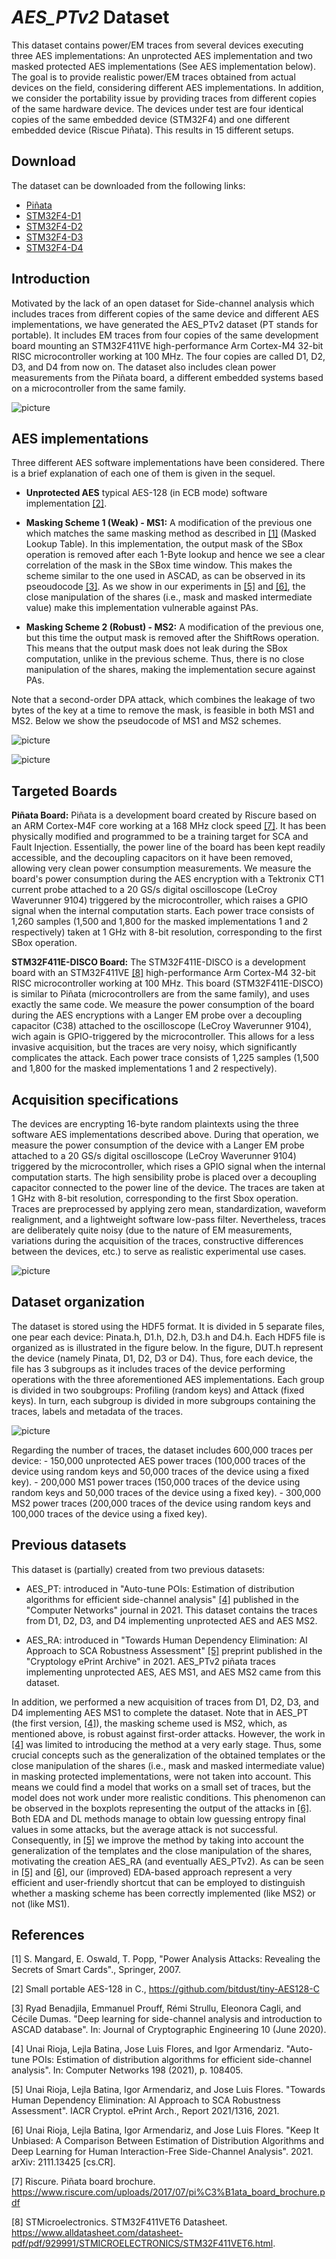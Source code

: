 # *AES_PTv2* Dataset
This dataset contains power/EM traces from several devices executing three AES implementations: An unprotected AES implementation and two masked protected AES implementations (See AES implementation below). The goal is to provide realistic power/EM traces obtained from actual devices on the field, considering different AES implementations. In addition, we consider the portability issue by providing traces from different copies of the same hardware device. The devices under test are four identical copies of the same embedded device (STM32F4) and one different embedded device (Riscue Piñata). This results in 15 different setups.

## Download
The dataset can be downloaded from the following links:
- [Piñata](https://drive.google.com/file/d/1n8KQuq-giq2ZJvCLzBL_L-2zlq-nDk-q/view?usp=sharing) 
- [STM32F4-D1](https://drive.google.com/file/d/1xDY3-xJ2GodaY2-qgsKm1_LrH7GxkIcr/view?usp=sharing)
- [STM32F4-D2](https://drive.google.com/file/d/1FLNX9h957BgaR0Op1-ZR8X7xweTxqACm/view?usp=sharing)
- [STM32F4-D3]()
- [STM32F4-D4]()

## Introduction

Motivated by the lack of an open dataset for Side-channel analysis which includes traces from different copies of the same device and different AES implementations, we have generated the AES_PTv2 dataset (PT stands for portable). It includes EM traces from four copies of the same development board mounting an STM32F411VE high-performance Arm Cortex-M4 32-bit RISC microcontroller working at 100 MHz. 
The four copies are called D1, D2, D3, and D4 from now on. The dataset also includes clean power measurements from the Piñata board, a different embedded systems based on a microcontroller from the same family. 

![picture](img/ExpSetup.jpg)

## AES implementations

Three different AES software implementations have been considered. There is a brief explanation of each one of them is given in the sequel.

- **Unprotected AES** typical AES-128 (in ECB mode) software implementation [[2]](#2).

- **Masking Scheme 1 (Weak) - MS1:** A modification of the previous one which matches the same masking method as described in [[1]](#1) (Masked Lookup Table). In this implementation, the output mask of the SBox operation is removed after each 1-Byte lookup and hence we see a clear correlation of the mask in the SBox time window. This makes the scheme similar to the one used in ASCAD, as can be observed in its pseoudocode [[3]](#3). As we show in our experiments in [[5]](#5) and [[6]](#6), the close manipulation of the shares (i.e., mask and masked intermediate value) make this implementation vulnerable against PAs.

- **Masking Scheme 2 (Robust) - MS2:** A modification of the previous one, but this time the output mask is removed after the ShiftRows operation. This means that the output mask does not leak during the SBox computation, unlike in the previous scheme. Thus, there is no close manipulation of the shares, making the implementation secure against PAs.

Note that a second-order DPA attack, which combines the leakage of two bytes of the key at a time to remove the mask, is feasible in both MS1 and MS2. 
Below we show the pseudocode of MS1 and MS2 schemes.

![picture](img/MS1.JPG)

![picture](img/MS2.JPG)

## Targeted Boards

**Piñata Board:** Piñata is a development board created by Riscure based on an ARM Cortex-M4F core working at a 168 MHz clock speed [[7]](#7). It has been physically modified and programmed to be a training target for SCA and Fault Injection. Essentially, the power line of the board has been kept readily accessible, and the decoupling capacitors on it have been removed, allowing very clean power consumption measurements. We measure the board's power consumption during the AES encryption with a Tektronix CT1 current probe attached to a 20 GS/s digital oscilloscope (LeCroy Waverunner 9104) triggered by the microcontroller, which raises a GPIO signal when the internal computation starts. Each power trace consists of 1,260 samples (1\,500 and 1\,800 for the masked implementations 1 and 2 respectively) taken at 1 GHz with 8-bit resolution, corresponding to the first SBox operation.

**STM32F411E-DISCO Board:** The STM32F411E-DISCO is a development board with an STM32F411VE [[8]](#8) high-performance Arm Cortex-M4 32-bit RISC microcontroller working at 100 MHz. This board (STM32F411E-DISCO) is similar to Piñata (microcontrollers are from the same family), and uses exactly the same code. We measure the power consumption of the board during the AES encryptions with a Langer EM probe over a decoupling capacitor (C38) attached to the oscilloscope (LeCroy Waverunner 9104), wich again is GPIO-triggered by the microcontroller. This allows for a less invasive acquisition, but the traces are very noisy, which significantly complicates the attack. Each power trace consists of 1,225 samples (1,500 and 1,800 for the masked implementations 1 and 2 respectively).

## Acquisition specifications

The devices are encrypting 16-byte random plaintexts using the three software AES implementations described above. During that operation, we measure the power consumption of the device with a Langer EM probe attached to a 20 GS/s digital oscilloscope (LeCroy Waverunner 9104) triggered by the microcontroller, which rises a GPIO signal when the internal computation starts. The high sensibility probe is placed over a decoupling capacitor connected to the power line of the device. The traces are taken at 1 GHz with 8-bit resolution, corresponding to the first Sbox operation. Traces are preprocessed by applying zero mean, standardization, waveform realignment, and a lightweight software low-pass filter. Nevertheless, traces are deliberately quite noisy (due to the nature of EM measurements, variations during the acquisition of the traces, constructive differences between the devices, etc.) to serve as realistic experimental use cases. 

![picture](img/ExpSetupScheme.JPG)

## Dataset organization
The dataset is stored using the HDF5 format. It is divided in 5 separate files, one pear each device: Pinata.h, D1.h, D2.h, D3.h and D4.h. Each HDF5 file is organized as is illustrated in the figure below. In the figure, DUT.h represent the device (namely Pinata, D1, D2, D3 or D4). Thus, fore each device, the file has 3 subgroups as it includes traces of the device performing operations with the three aforementioned AES implementations. Each group is divided in two soubgroups: Profiling (random keys) and Attack (fixed keys). In turn, each subgroup is divided in more subgroups containing the traces, labels and metadata of the traces.

![picture](img/Organization.JPG)

Regarding the number of traces, the dataset includes 600,000 traces per device:
	- 150,000 unprotected AES power traces (100,000 traces of the device using random keys and 50,000 traces of the device using a fixed key).
	- 200,000 MS1 power traces (150,000 traces of the device using random keys and 50,000 traces of the device using a fixed key).
	- 300,000 MS2 power traces (200,000 traces of the device using random keys and 100,000 traces of the device using a fixed key).
	
## Previous datasets

This dataset is (partially) created from two previous datasets: 

- AES_PT: introduced in "Auto-tune POIs: Estimation of distribution algorithms for efficient side-channel analysis" [[4]](#4) published in the "Computer Networks" journal in 2021. This dataset contains the traces from D1, D2, D3, and D4 implementing unprotected AES and AES MS2.

- AES_RA: introduced in "Towards Human Dependency Elimination: AI Approach to SCA Robustness Assessment" [[5]](#5) preprint published in the "Cryptology ePrint Archive" in 2021. AES_PTv2 piñata traces implementing unprotected AES, AES MS1, and AES MS2 came from this dataset.

In addition, we performed a new acquisition of traces from D1, D2, D3, and D4 implementing AES MS1 to complete the dataset. Note that in AES\_PT (the first version, [[4]](#4)), the masking scheme used is MS2, which, as mentioned above, is robust against first-order attacks. 
However, the work in [[4]](#4) was limited to introducing the method at a very early stage. Thus, some crucial concepts such as the generalization of the obtained templates or the close manipulation of the shares (i.e., mask and masked intermediate value) in masking protected implementations, were not taken into account. This means we could find a model that works on a small set of traces, but the model does not work under more realistic conditions. This phenomenon can be observed in the boxplots representing the output of the attacks in [[6]](#6). Both EDA and DL methods manage to obtain low guessing entropy final values in some attacks, but the average attack is not successful. 
Consequently, in [[5]](#5) we improve the method by taking into account the generalization of the templates and the close manipulation of the shares, motivating the creation AES_RA (and eventually AES_PTv2). As can be seen in [[5]](#5) and [[6]](#6), our (improved) EDA-based approach represent a very efficient and user-friendly shortcut that can be employed to distinguish whether a masking scheme has been correctly implemented (like MS2) or not (like MS1).

## References

<a id="1">[1]</a> 
S. Mangard, E. Oswald, T. Popp,
"Power Analysis Attacks: Revealing the Secrets of Smart Cards".,
Springer, 2007.

<a id="2">[2]</a> 
Small portable AES-128 in C.,
https://github.com/bitdust/tiny-AES128-C

<a id="3">[3]</a> 
Ryad Benadjila, Emmanuel Prouff, Rémi Strullu, Eleonora Cagli, and Cécile
Dumas. 
"Deep learning for side-channel analysis and introduction to ASCAD
database". 
In: Journal of Cryptographic Engineering 10 (June 2020).

<a id="4">[4]</a> 
Unai Rioja, Lejla Batina, Jose Luis Flores, and Igor Armendariz. 
"Auto-tune POIs: Estimation of distribution algorithms for efficient side-channel analysis".
In: Computer Networks 198 (2021), p. 108405.

<a id="5">[5]</a> 
Unai Rioja, Lejla Batina, Igor Armendariz, and Jose Luis Flores. 
"Towards Human Dependency Elimination: AI Approach to SCA Robustness Assessment".
IACR Cryptol. ePrint Arch., Report 2021/1316, 2021.

<a id="6">[6]</a> 
Unai Rioja, Lejla Batina, Igor Armendariz, and Jose Luis Flores. 
"Keep It Unbiased: A Comparison Between Estimation of Distribution Algorithms and Deep Learning for Human Interaction-Free Side-Channel Analysis". 
2021. arXiv: 2111.13425 [cs.CR].

<a id="7">[7]</a>
Riscure. Piñata board brochure. https://www.riscure.com/uploads/2017/07/pi%C3%B1ata_board_brochure.pdf

<a id="8">[8]</a>
STMicroelectronics. STM32F411VET6 Datasheet. 
https://www.alldatasheet.com/datasheet-pdf/pdf/929991/STMICROELECTRONICS/STM32F411VET6.html. 
